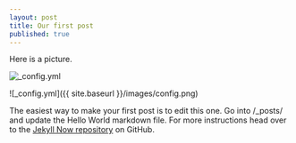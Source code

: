 ```yaml
---
layout: post
title: Our first post
published: true
---
```


Here is a picture.

![_config.yml](https://upload.wikimedia.org/wikipedia/commons/c/ce/Beirut_close_to_plane_descent.jpg)

![_config.yml]({{ site.baseurl }}/images/config.png)

The easiest way to make your first post is to edit this one. Go into /_posts/ and update the Hello World markdown file. For more instructions head over to the [Jekyll Now repository](https://github.com/barryclark/jekyll-now) on GitHub.

